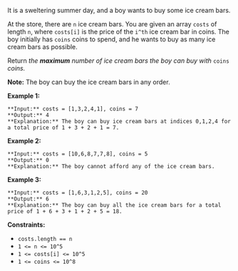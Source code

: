 It is a sweltering summer day, and a boy wants to buy some ice cream bars.

At the store, there are `n` ice cream bars. You are given an array `costs` of length `n`, where `costs[i]` is the price of the `i^th` ice cream bar in coins. The boy initially has `coins` coins to spend, and he wants to buy as many ice cream bars as possible. 

Return *the **maximum** number of ice cream bars the boy can buy with* `coins` *coins.*

**Note:** The boy can buy the ice cream bars in any order.

**Example 1:**


```
**Input:** costs = [1,3,2,4,1], coins = 7
**Output:** 4
**Explanation:** The boy can buy ice cream bars at indices 0,1,2,4 for a total price of 1 + 3 + 2 + 1 = 7.

```

**Example 2:**


```
**Input:** costs = [10,6,8,7,7,8], coins = 5
**Output:** 0
**Explanation:** The boy cannot afford any of the ice cream bars.

```

**Example 3:**


```
**Input:** costs = [1,6,3,1,2,5], coins = 20
**Output:** 6
**Explanation:** The boy can buy all the ice cream bars for a total price of 1 + 6 + 3 + 1 + 2 + 5 = 18.

```

**Constraints:**

* `costs.length == n`
* `1 <= n <= 10^5`
* `1 <= costs[i] <= 10^5`
* `1 <= coins <= 10^8`

